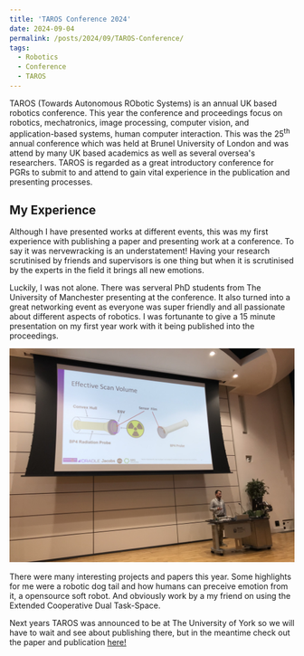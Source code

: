 ```yaml
---
title: 'TAROS Conference 2024'
date: 2024-09-04
permalink: /posts/2024/09/TAROS-Conference/
tags:
  - Robotics
  - Conference
  - TAROS
---
```


TAROS (Towards Autonomous RObotic Systems) is an annual UK based robotics conference. This year the conference and proceedings focus on robotics, mechatronics, image processing, computer vision, and application-based systems, human computer interaction. This was the 25<sup>th</sup> annual conference which was held at Brunel University of London and was attend by many UK based academics as well as several oversea's researchers. TAROS is regarded as a great introductory conference for PGRs to submit to and attend to gain vital experience in the publication and presenting processes.

My Experience
------
Although I have presented works at different events, this was my first experience with publishing a paper and presenting work at a conference. To say it was nervewracking is an understatement! Having your research scrutinised by friends and supervisors is one thing but when it is scrutinised by the experts in the field it brings all new emotions.

Luckily, I was not alone. There was serveral PhD students from The University of Manchester presenting at the conference. It also turned into a great networking event as everyone was super friendly and all passionate about different aspects of robotics. I was fortunante to give a 15 minute presentation on my first year work with it being published into the proceedings.

![Presenting at TAROS 2024](/images/TAROS_Presenting.png "Presenting at TAROS 2024")
  
There were many interesting projects and papers this year. Some highlights for me were a robotic dog tail and how humans can preceive emotion from it, a opensource soft robot. And obviously work by a my friend on using the Extended Cooperative Dual Task-Space.

Next years TAROS was announced to be at The University of York so we will have to wait and see about publishing there, but in the meantime check out the paper and publication [here!](https://joshua-bettles.github.io/publication/2024-08-24-Accessibility-TAROS-2024) 